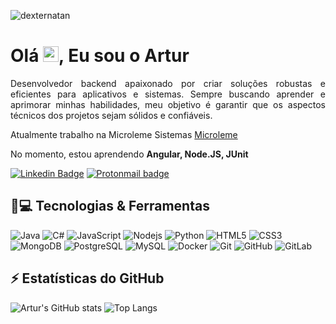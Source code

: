 <p align="left"><img src="https://komarev.com/ghpvc/?username=arturrpereira" alt="dexternatan" /></p>


<h1 align = "justify"> Olá <img src="https://media.giphy.com/media/hvRJCLFzcasrR4ia7z/giphy.gif" width="25px">, Eu sou o Artur</h1>
<p align = "justify">Desenvolvedor backend apaixonado por criar soluções robustas e eficientes para aplicativos e sistemas. Sempre buscando aprender e aprimorar minhas habilidades, meu objetivo é garantir que os aspectos técnicos dos projetos sejam sólidos e confiáveis.</p>

Atualmente trabalho na Microleme Sistemas [Microleme](https://www.microleme.com/)

No momento, estou aprendendo **Angular, Node.JS, JUnit**

[![Linkedin Badge](https://img.shields.io/badge/-Artur-blue?style=flat-square&logo=Linkedin&logoColor=white&link=https://www.linkedin.com/in/artur-pereira/)](https://www.linkedin.com/in/artur-pereira/)
[![Protonmail badge](https://img.shields.io/badge/ProtonMail-8B89CC?style=flat-square&logo=protonmail&logoColor=white.svg)](mailto:artur.fernando@protonmail.com)

## 🚀💻 Tecnologias & Ferramentas

![Java](https://img.shields.io/badge/java-%23ED8B00.svg?style=flat-square&logo=openjdk&logoColor=white)
![C#](https://img.shields.io/badge/C%20Sharp-512BD4.svg?style=flat-square&logo=C-Sharp&logoColor=white)
![JavaScript](https://img.shields.io/badge/-JavaScript-black?style=flat-square&logo=javascript)
![Nodejs](https://img.shields.io/badge/-Nodejs-black?style=flat-square&logo=Node.js)
![Python](https://img.shields.io/badge/-Python-black?style=flat-square&logo=Python)
![HTML5](https://img.shields.io/badge/-HTML5-E34F26?style=flat-square&logo=html5&logoColor=white)
![CSS3](https://img.shields.io/badge/-CSS3-1572B6?style=flat-square&logo=css3)
![MongoDB](https://img.shields.io/badge/-MongoDB-black?style=flat-square&logo=mongodb)
![PostgreSQL](https://img.shields.io/badge/-PostgreSQL-336791?style=flat-square&logo=postgresql)
![MySQL](https://img.shields.io/badge/-MySQL-black?style=flat-square&logo=mysql)
![Docker](https://img.shields.io/badge/-Docker-black?style=flat-square&logo=docker)
![Git](https://img.shields.io/badge/-Git-black?style=flat-square&logo=git)
![GitHub](https://img.shields.io/badge/-GitHub-181717?style=flat-square&logo=github)
![GitLab](https://img.shields.io/badge/-GitLab-FCA121?style=flat-square&logo=gitlab)

## ⚡ Estatísticas do GitHub

![Artur's GitHub stats](https://github-readme-stats.vercel.app/api?username=arturrpereira&show_icons=true&include_all_commits=true&theme=radical&locale=PT-BR)
![Top Langs](https://github-readme-stats.vercel.app/api/top-langs/?username=arturrpereira&hide=TeX&layout=compact&theme=radical&locale=pt-br)

